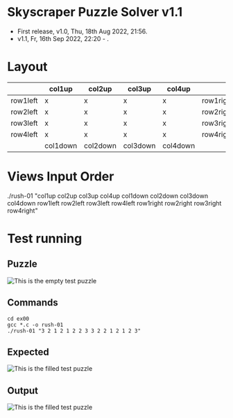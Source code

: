 # Skyscraper Puzzle Solver v1.1
- First release, v1.0, Thu, 18th Aug 2022, 21:56.
- v1.1, Fr, 16th Sep 2022, 22:20 - .

# Layout

|          | col1up | col2up | col3up | col4up |           |
| -------- | ------ | ------ | ------ | ------ | --------- |
| row1left |   x    |   x    |   x    |   x    | row1right |
| row2left |   x    |   x    |   x    |   x    | row2right |
| row3left |   x    |   x    |   x    |   x    | row3right |
| row4left |   x    |   x    |   x    |   x    | row4right |
|          | col1down | col2down | col3down | col4down |           |

# Views Input Order
./rush-01 "col1up col2up col3up col4up col1down col2down col3down col4down row1left row2left row3left row4left row1right row2right row3right row4right"

# Test running

## Puzzle
![This is the empty test puzzle](https://raw.githubusercontent.com/atchoglogilbert/Skyscraper-Puzzle-Solver/main/puzz_empty.png)

## Commands
```
cd ex00
gcc *.c -o rush-01
./rush-01 "3 2 1 2 1 2 2 3 3 2 2 1 2 1 2 3"
```

## Expected
![This is the filled test puzzle](https://raw.githubusercontent.com/atchoglogilbert/Skyscraper-Puzzle-Solver/main/puzz.png)

## Output
![This is the filled test puzzle](https://raw.githubusercontent.com/atchoglogilbert/Skyscraper-Puzzle-Solver/main/screen.png)
